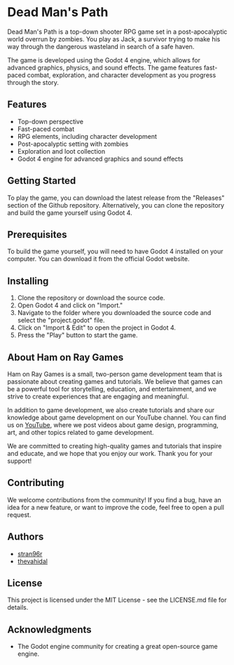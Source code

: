 # Dead Man's Path
Dead Man's Path is a top-down shooter RPG game set in a post-apocalyptic world overrun by zombies. You play as Jack, a survivor trying to make his way through the dangerous wasteland in search of a safe haven.

The game is developed using the Godot 4 engine, which allows for advanced graphics, physics, and sound effects. The game features fast-paced combat, exploration, and character development as you progress through the story.

## Features
- Top-down perspective
- Fast-paced combat
- RPG elements, including character development
- Post-apocalyptic setting with zombies
- Exploration and loot collection
- Godot 4 engine for advanced graphics and sound effects

## Getting Started
To play the game, you can download the latest release from the "Releases" section of the Github repository. Alternatively, you can clone the repository and build the game yourself using Godot 4.

## Prerequisites
To build the game yourself, you will need to have Godot 4 installed on your computer. You can download it from the official Godot website.

## Installing
1. Clone the repository or download the source code.
2. Open Godot 4 and click on "Import."
3. Navigate to the folder where you downloaded the source code and select the "project.godot" file.
4. Click on "Import & Edit" to open the project in Godot 4.
5. Press the "Play" button to start the game.

## About Ham on Ray Games
Ham on Ray Games is a small, two-person game development team that is passionate about creating games and tutorials. We believe that games can be a powerful tool for storytelling, education, and entertainment, and we strive to create experiences that are engaging and meaningful.

In addition to game development, we also create tutorials and share our knowledge about game development on our YouTube channel. You can find us on [YouTube](https://www.youtube.com/@hamonraygames), where we post videos about game design, programming, art, and other topics related to game development.

We are committed to creating high-quality games and tutorials that inspire and educate, and we hope that you enjoy our work. Thank you for your support!

## Contributing
We welcome contributions from the community! If you find a bug, have an idea for a new feature, or want to improve the code, feel free to open a pull request.

## Authors
- [stran96r](https://github.com/stran96r)
- [thevahidal](https://github.com/thevahidal)

## License
This project is licensed under the MIT License - see the LICENSE.md file for details.

## Acknowledgments
- The Godot engine community for creating a great open-source game engine.
